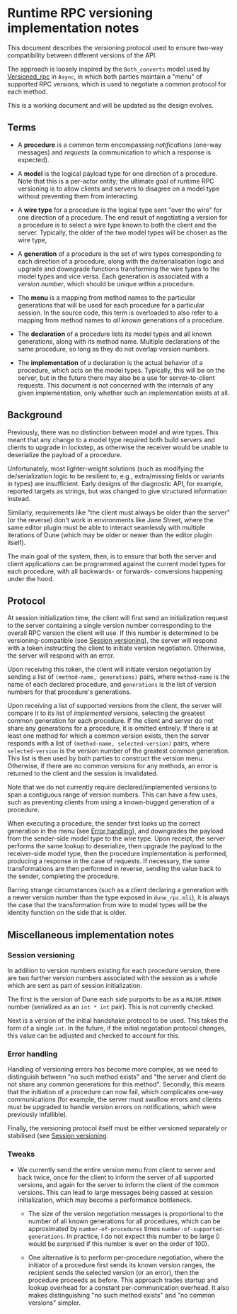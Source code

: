 # Runtime RPC versioning implementation notes

This document describes the versioning protocol used to ensure two-way
compatibility between different versions of the API.

The approach is loosely inspired by the `Both_converts` model used by
[Versioned_rpc](https://ocaml.janestreet.com/ocaml-core/latest/doc/async_rpc_kernel/Async_rpc_kernel/index.html#module-Versioned_rpc)
in `Async`, in which both parties maintain a "menu" of supported RPC
versions, which is used to negotiate a common protocol for each
method.

This is a working document and will be updated as the design evolves.

## Terms

- A **procedure** is a common term encompassing *notifications*
    (one-way messages) and *requests* (a communication to which
    a response is expected).

- A **model** is the logical payload type for one direction of
    a procedure. Note that this is a per-actor entity; the ultimate
    goal of runtime RPC versioning is to allow clients and servers to
    disagree on a model type without preventing them from interacting.

- A **wire type** for a procedure is the logical type sent "over the
    wire" for one direction of a procedure. The end result of
    negotiating a version for a procedure is to select a wire type
    known to both the client and the server. Typically, the older of
    the two model types will be chosen as the wire type,

- A **generation** of a procedure is the set of wire types
    corresponding to each direction of a procedure, along with the
    de/serialisation logic and upgrade and downgrade functions
    transforming the wire types to the model types and vice versa.
    Each generation is associated with a *version number*, which
    should be unique within a procedure.

- The **menu** is a mapping from method names to the particular
    generations that will be used for each procedure for a particular
    session. In the source code, this term is overloaded to also refer
    to a mapping from method names to *all known* generations of
    a procedure.

- The **declaration** of a procedure lists its model types and all
    known generations, along with its method name. Multiple
    declarations of the same procedure, so long as they do not overlap
    version numbers.

- The **implementation** of a declaration is the actual behavior of
    a procedure, which acts on the model types. Typically, this will
    be on the server, but in the future there may also be a use for
    server-to-client requests. This document is not concerned with the
    internals of any given implementation, only whether such an
    implementation exists at all.

## Background

Previously, there was no distinction between model and wire types.
This meant that any change to a model type required both build servers
and clients to upgrade in lockstep, as otherwise the receiver would be
unable to deserialize the payload of a procedure.

Unfortunately, most lighter-weight solutions (such as modifying the
de/serialization logic to be resilient to, e.g., extra/missing fields
or variants in types) are insufficient. Early designs of the
diagnostic API, for example, reported targets as strings, but was
changed to give structured information instead.

Similarly, requirements like "the client must always be older than the
server" (or the reverse) don't work in environments like Jane Street,
where the same editor plugin must be able to interact seamlessly with
multiple iterations of Dune (which may be older or newer than the
editor plugin itself).

The main goal of the system, then, is to ensure that both the server
and client applications can be programmed against the current model
types for each procedure, with all backwards- or forwards- conversions
happening under the hood.

## Protocol

At session initialization time, the client will first send an
initialization request to the server containing a single version
number corresponding to the overall RPC version the client will use.
If this number is determined to be versioning-compatible (see
[Session versioning](#session-versioning)), the server will respond
with a token instructing the client to initiate version negotiation.
Otherwise, the server will respond with an error.

Upon receiving this token, the client will initiate version
negotiation by sending a list of `(method-name, generations)`
pairs, where `method-name` is the name of each declared procedure, and
`generations` is the list of version numbers for that procedure's
generations.

Upon receiving a list of supported versions from the client, the
server will compare it to its list of *implemented* versions,
selecting the greatest common generation for each procedure. If the
client and server do not share any generations for a procedure, it is
omitted entirely. If there is at least one method for which a common
version exists, then the server responds with a list of `(method-name,
selected-version)` pairs, where `selected-version` is the version
number of the greatest common generation. This list is then used by
both parties to construct the version menu. Otherwise, if there are no
common versions for any methods, an error is returned to the client
and the session is invalidated.

Note that we do not currently require declared/implemented versions to
span a contiguous range of version numbers. This can have a few uses,
such as preventing clients from using a known-bugged generation of
a procedure.

When executing a procedure, the sender first looks up the correct
generation in the menu (see [Error handling](#error-handling)), and
downgrades the payload from the sender-side model type to the wire
type. Upon receipt, the server performs the same lookup to deserialize,
then upgrade the payload to the receiver-side model type, then the
procedure implementation is performed, producing a response in the
case of requests. If necessary, the same transformations are then
performed in reverse, sending the value back to the sender, completing
the procedure.

Barring strange circumstances (such as a client declaring a generation
with a newer version number than the type exposed in `dune_rpc.mli`), it
is always the case that the transformation from wire to model types will
be the identity function on the side that is older.

## Miscellaneous implementation notes

### Session versioning

In addition to version numbers existing for each procedure version,
there are two further version numbers associated with the session as
a whole which are sent as part of session initialization.

The first is the version of Dune each side purports to be as
a `MAJOR.MINOR` number (serialized as an `int * int` pair). This is
not currently checked.

Next is a version of the initial handshake protocol to be used. This
takes the form of a single `int`. In the future, if the initial
negotation protocol changes, this value can be adjusted and checked to
account for this.

### Error handling

Handling of versioning errors has become more complex, as we need to
distinguish between "no such method exists" and "the server and client
do not share any common generations for this method". Secondly, this
means that the initiation of a procedure can now fail, which
complicates one-way communications (for example, the server must
swallow errors and clients must be upgraded to handle version errors
on notifications, which were previously infallible).

Finally, the versioning protocol itself must be either versioned
separately or stabilised (see [Session versioning](#session-versioning).

### Tweaks

- We currently send the entire version menu from client to server and
    back twice, once for the client to inform the server of all
    supported versions, and again for the server to inform the client
    of the common versions. This can lead to large messages being
    passed at session initialization, which may become a performance
    bottleneck.

    - The size of the version negotiation messages is proportional to
        the number of all known generations for all procedures, which
        can be approximated by `number-of-procedures` times
        `number-of-supported-generations`. In practice, I do not
        expect this number to be large (I would be surprised if this
        number is ever on the order of 100).

    - One alternative is to perform per-procedure negotiation, where
        the initiator of a procedure first sends its known version
        ranges, the recipient sends the selected version (or an
        error), then the procedure proceeds as before. This approach
        trades startup and lookup overhead for a constant
        per-communication overhead. It also makes distinguishing "no
        such method exists" and "no common versions" simpler.
